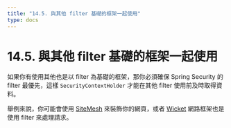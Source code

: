```yaml
---
title: "14.5. 與其他 filter 基礎的框架一起使用"
type: docs
---
```


# 14.5. 與其他 filter 基礎的框架一起使用

如果你有使用其他也是以 filter 為基礎的框架，那你必須確保 Spring Security 的 filter 最優先，這樣 `SecurityContextHolder` 才能在其他 filter 使用前及時取得資料。

舉例來說，你可能會使用 [SiteMesh](https://zh.wikipedia.org/zh-tw/SiteMesh) 來裝飾你的網頁，或者 [Wicket](https://zh.wikipedia.org/zh-tw/Wicket) 網路框架也是使用 filter 來處理請求。